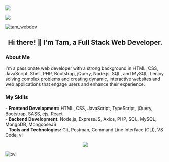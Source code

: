 <!-- GitHub Profile Header Image -->
<img src="https://github.com/halfrost/halfrost/blob/master/icons/header_.png" />

<!-- Profile Views Counter -->
![](https://komarev.com/ghpvc/?username=Tam-BobManuel&color=blue)

<!-- Follow Me Badge -->
<a href="https://twitter.com/tam_webdev">
  <img src="https://img.shields.io/twitter/follow/tam_webdev?logo=twitter&style=for-the-badge" alt="tam_webdev" />
</a>
<br>

<!-- About Me -->
<h2 style="text-align: center;">Hi there! 👋 I'm Tam, a Full Stack Web Developer.</h2>
<h3>About Me</h3>
<p>
I'm a passionate web developer with a strong background in HTML, CSS, JavaScript, Shell, PHP, Bootstrap, jQuery, Node.js, SQL, and MySQL. I enjoy solving complex problems and creating dynamic, interactive websites and web applications that engage users and enhance their experience.
</p>

<h3>My Skills</h3>
<p>
  - <strong>Frontend Development:</strong> HTML, CSS, JavaScript, TypeScript, jQuery, Bootstrap, SASS, ejs, React <br>
  - <strong>Backend Development:</strong> Node.js, ExpressJS, Axios, PHP, SQL, MySQL, MongoDB, MongooseJS <br>
  - <strong>Tools and Technologies:</strong> Git, Postman, Command Line Interface (CLI), VS Code, vi<br>
</p>

<!-- Skill Icons -->
<p style="text-align: center;">
  <a href="https://skillicons.dev">
    <img src="https://skillicons.dev/icons?i=git,js,nodejs,jquery,tailwindcss,nextjs,react,express,postman,php,mysql,ts" />
  </a>
</p>

<!--  MOST USED LANGUAGE  -->

<centre>
<img src="https://github-readme-stats.vercel.app/api/top-langs?username=Tam-BobManuel&show_icons=true&locale=en&layout=compact&theme=chartreuse-dark" alt="ovi" />
</centre>


<br>

<!--   Github throphy -->
<!-- <img src="https://github-profile-trophy.vercel.app/?username=Tam-BobManuel&theme=juicyfresh&no-bg=true" />
<br> -->


<!---
Tam-BobManuel/Tam-BobManuel is a ✨ special ✨ repository because its `README.md` (this file) appears on your GitHub profile.
You can click the Preview link to take a look at your changes.
--->
